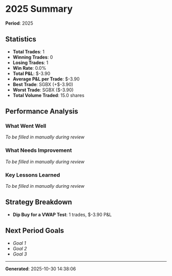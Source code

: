 # 2025 Summary

**Period**: 2025

## Statistics

- **Total Trades**: 1
- **Winning Trades**: 0
- **Losing Trades**: 1
- **Win Rate**: 0.0%
- **Total P&L**: $-3.90
- **Average P&L per Trade**: $-3.90
- **Best Trade**: SGBX (+$-3.90)
- **Worst Trade**: SGBX ($-3.90)
- **Total Volume Traded**: 15.0 shares

## Performance Analysis

### What Went Well

_To be filled in manually during review_

### What Needs Improvement

_To be filled in manually during review_

### Key Lessons Learned

_To be filled in manually during review_

## Strategy Breakdown

- **Dip Buy for a VWAP Test**: 1 trades, $-3.90 P&L

## Next Period Goals

- _Goal 1_
- _Goal 2_
- _Goal 3_

---

**Generated**: 2025-10-30 14:38:06
